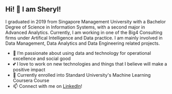 ## Hi! 👋 I am Sheryl! ##

I graduated in 2019 from Singapore Management University with a Bachelor Degree of Science in Information Systems, with a second major in Advanced Analytics. Currently, I am working in one of the Big4 Consulting firms under Artifical Intelligence and Data practice. I am mainly involved in Data Management, Data Analytics and Data Engineering related projects.

- 👀 I’m passionate about using data and technology for operational excellence and social good
- 💕 I love to work on new technologies and things that I believe will make a positive impact
- 🌱 Currently enrolled into Standard University's Machine Learning Coursera Course
- 📫 Connect with me on [LinkedIn](https://www.linkedin.com/in/sherylcme/)!

<!---
sherylcme/sherylcme is a ✨ special ✨ repository because its `README.md` (this file) appears on your GitHub profile.
You can click the Preview link to take a look at your changes.
--->
